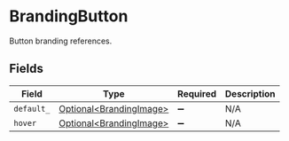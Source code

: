 # BrandingButton

Button branding references.


## Fields

| Field                                                                | Type                                                                 | Required                                                             | Description                                                          |
| -------------------------------------------------------------------- | -------------------------------------------------------------------- | -------------------------------------------------------------------- | -------------------------------------------------------------------- |
| `default_`                                                           | [Optional\<BrandingImage>](../../models/components/BrandingImage.md) | :heavy_minus_sign:                                                   | N/A                                                                  |
| `hover`                                                              | [Optional\<BrandingImage>](../../models/components/BrandingImage.md) | :heavy_minus_sign:                                                   | N/A                                                                  |